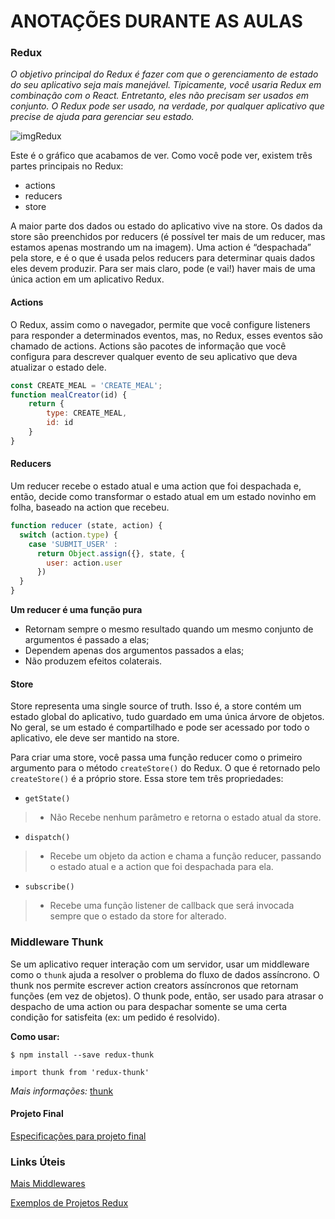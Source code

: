 # ANOTAÇÕES DURANTE AS AULAS

### Redux

*O objetivo principal do Redux é fazer com que o gerenciamento de estado do seu aplicativo seja mais manejável. Tipicamente, você usaria Redux em combinação com o React. Entretanto, eles não precisam ser usados em conjunto. O Redux pode ser usado, na verdade, por qualquer aplicativo que precise de ajuda para gerenciar seu estado.*

![imgRedux]

Este é o gráfico que acabamos de ver. Como você pode ver, existem três partes principais no Redux:

* actions
* reducers
* store

A maior parte dos dados ou estado do aplicativo vive na store. Os dados da store são preenchidos por reducers (é possível ter mais de um reducer, mas estamos apenas mostrando um na imagem). Uma action é “despachada” pela store, e é o que é usada pelos reducers para determinar quais dados eles devem produzir. Para ser mais claro, pode (e vai!) haver mais de uma única action em um aplicativo Redux.

#### Actions
O Redux, assim como o navegador, permite que você configure listeners para responder a determinados eventos, mas, no Redux, esses eventos são chamado de actions. Actions são pacotes de informação que você configura para descrever qualquer evento de seu aplicativo que deva atualizar o estado dele.

```javascript
const CREATE_MEAL = 'CREATE_MEAL';
function mealCreator(id) {
    return {
        type: CREATE_MEAL,
        id: id
    }
}
```
#### Reducers
Um reducer recebe o estado atual e uma action que foi despachada e, então, decide como transformar o estado atual em um estado novinho em folha, baseado na action que recebeu.

```javascript
function reducer (state, action) {
  switch (action.type) {
    case 'SUBMIT_USER' :
      return Object.assign({}, state, {
        user: action.user
      })
  }
}
```
**Um reducer é uma função pura**

* Retornam sempre o mesmo resultado quando um mesmo conjunto de argumentos é passado a elas;
* Dependem apenas dos argumentos passados a elas;
* Não produzem efeitos colaterais.

#### Store
Store representa uma single source of truth. Isso é, a store contém um estado global do aplicativo, tudo guardado em uma única árvore de objetos. No geral, se um estado é compartilhado e pode ser acessado por todo o aplicativo, ele deve ser mantido na store.

Para criar uma store, você passa uma função reducer como o primeiro argumento para o método `createStore()` do Redux. O que é retornado pelo `createStore()` é a próprio store. Essa store tem três propriedades:

* `getState()`

>*  Não Recebe nenhum parâmetro e retorna o estado atual da store.

* `dispatch()`

>*  Recebe um objeto da action e chama a função reducer, passando o estado atual e a action que foi despachada para ela.

* `subscribe()`

>* Recebe uma função listener de callback que será invocada sempre que o estado da store for alterado.

### Middleware Thunk
Se um aplicativo requer interação com um servidor, usar um middleware como o `thunk` ajuda a resolver o problema do fluxo de dados assíncrono. O thunk nos permite escrever action creators assíncronos que retornam funções (em vez de objetos). O thunk pode, então, ser usado para atrasar o despacho de uma action ou para despachar somente se uma certa condição for satisfeita (ex: um pedido é resolvido).

**Como usar:**

`$ npm install --save redux-thunk`

`import thunk from 'redux-thunk'`

*Mais informações:* [thunk]

#### Projeto Final
[Especificações para projeto final]

### Links Úteis
[Mais Middlewares]

[Exemplos de Projetos Redux]

[imgRedux]: <https://d17h27t6h515a5.cloudfront.net/topher/2017/August/59811293_nd019-c2-redux-full/nd019-c2-redux-full.png>
[thunk]: <https://classroom.udacity.com/nanodegrees/nd019/parts/a4275a36-bab7-4cbe-a9b0-dead70fceed2/modules/c9705bac-9eb4-48b2-983b-d986eb5d215e/lessons/84a3ef1e-8dc3-4608-8547-36c14c79e1f6/concepts/b38d3114-a042-4be9-995f-73729b413df9>
[Mais Middlewares]: <https://github.com/xgrommx/awesome-redux>
[Exemplos de Projetos Redux]: <http://redux.js.org/docs/introduction/Examples.html>
[Especificações para projeto final]: <https://classroom.udacity.com/nanodegrees/nd019/parts/a4275a36-bab7-4cbe-a9b0-dead70fceed2/modules/1cccfc2d-c00b-496a-9814-0f8359b19809/lessons/ebe0358d-de4e-4a88-91ca-27b9fa77326e/concepts/2fbcdc1b-5981-445f-8ef2-6fbecc5a416a>
